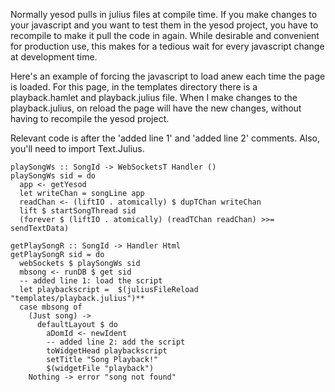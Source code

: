 Normally yesod pulls in julius files at compile time.  If you make changes to your javascript and you want to test them in the yesod project, you have to recompile to make it pull the code in again.  While desirable and convenient for production use, this makes for a tedious wait for every javascript change at development time.  

Here's an example of forcing the javascript to load anew each time the page is loaded.  For this page, in the templates directory there is a playback.hamlet and playback.julius file.  When I make changes to the playback.julius, on reload the page will have the new changes, without having to recompile the yesod project.  

Relevant code is after the 'added line 1' and 'added line 2' comments.  Also, you'll need to import Text.Julius.  

```
playSongWs :: SongId -> WebSocketsT Handler ()
playSongWs sid = do
  app <- getYesod
  let writeChan = songLine app
  readChan <- (liftIO . atomically) $ dupTChan writeChan
  lift $ startSongThread sid
  (forever $ (liftIO . atomically) (readTChan readChan) >>= sendTextData)

getPlaySongR :: SongId -> Handler Html
getPlaySongR sid = do
  webSockets $ playSongWs sid
  mbsong <- runDB $ get sid
  -- added line 1: load the script
  let playbackscript =  $(juliusFileReload "templates/playback.julius")**
  case mbsong of
    (Just song) ->
      defaultLayout $ do
        aDomId <- newIdent
        -- added line 2: add the script 
        toWidgetHead playbackscript
        setTitle "Song Playback!"
        $(widgetFile "playback")
    Nothing -> error "song not found"
```